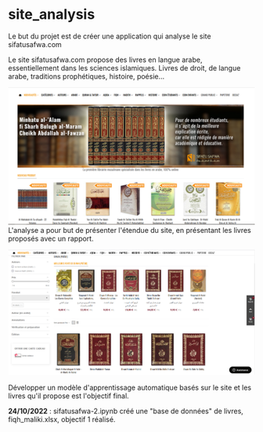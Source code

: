 # site_analysis
Le but du projet est de créer une application qui analyse le site sifatusafwa.com

Le site sifatusafwa.com propose des livres en langue arabe, essentiellement dans les sciences islamiques. Livres de droit, de langue arabe, traditions prophétiques, histoire, poésie...

![Alt text](https://raw.githubusercontent.com/eliascopyright/site_analysis/main/images/illustration3.png?token=GHSAT0AAAAAABZQWLFBK6IWVBIDAHZOE4YKY2WS7NQ)
L'analyse a pour but de présenter l'étendue du site, en présentant les livres proposés avec un rapport.

![Alt text](https://raw.githubusercontent.com/eliascopyright/site_analysis/main/images/illustration1.png?token=GHSAT0AAAAAABZQWLFBBAHHTKV6ZCEUDQCGY2WTANQ)

Développer un modèle d'apprentissage automatique basés sur le site et les livres qu'il propose est l'objectif final.


**24/10/2022** : sifatusafwa-2.ipynb créé une "base de données" de livres, fiqh_maliki.xlsx, objectif 1 réalisé.

